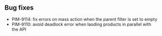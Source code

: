 ## Bug fixes

- PIM-9114: fix errors on mass action when the parent filter is set to empty
- PIM-9110: avoid deadlock error when laoding products in parallel with the API

